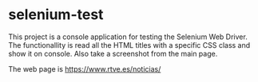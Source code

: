 # selenium-test

This project is a console application for testing the Selenium Web Driver.
The functionallity is read all the HTML titles with a specific CSS class and show it on console.
Also take a screenshot from the main page.

The web page is https://www.rtve.es/noticias/
